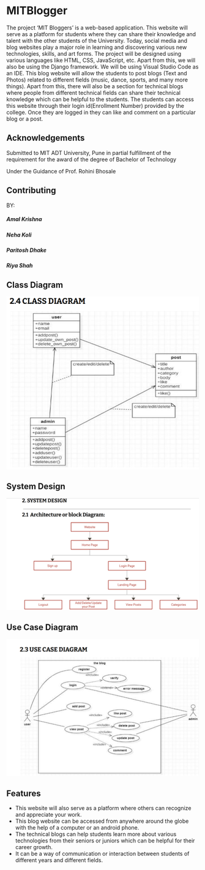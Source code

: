 
# MITBlogger

The project ‘MIT Bloggers’ is a web-based application. This website will serve as a platform
for students where they can share their knowledge and talent with the other students of
the University. Today, social media and blog websites play a major role in learning and
discovering various new technologies, skills, and art forms.
The project will be designed using various languages like HTML, CSS, JavaScript, etc. Apart
from this, we will also be using the Django framework. We will be using Visual Studio Code
as an IDE. This blog website will allow the students to post blogs (Text and Photos) related
to different fields (music, dance, sports, and many more things). Apart from this, there will
also be a section for technical blogs where people from different technical fields can
share their technical knowledge which can be helpful to the students. The students can
access this website through their login id(Enrollment Number) provided by the college.
Once they are logged in they can like and comment on a particular blog or a post.


## Acknowledgements

Submitted to MIT ADT University, Pune
in partial fulfillment of the requirement for the award of the degree of
Bachelor of Technology



Under the Guidance of
Prof. Rohini Bhosale
## Contributing

BY:
##### Amal Krishna 
##### Neha Koli 
##### Paritosh Dhake 
##### Riya Shah 

  
## Class Diagram
![](Images/ClassD.png)

## System Design
![](Images/System_design.png)

## Use Case Diagram
![](Images/UseCase.png)


  
## Features

- This website will also serve as a platform where others can recognize and appreciate your work.
- This blog website can be accessed from anywhere around the globe with the help of a computer or an android phone.
- The technical blogs can help students learn more about various technologies from their seniors or juniors which can be helpful for their career growth.
- It can be a way of communication or interaction between students of different years and different fields.


  
